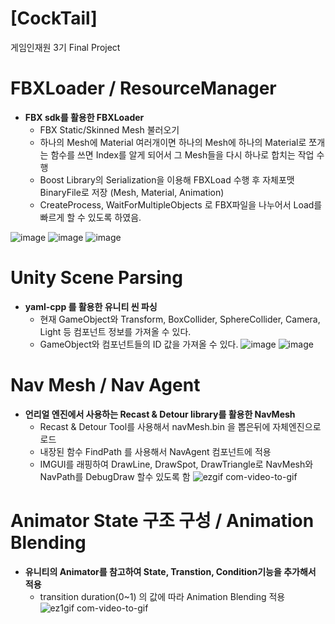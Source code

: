 # [CockTail]
게임인재원 3기 Final Project

# FBXLoader / ResourceManager 
- **FBX sdk를 활용한 FBXLoader**
  - FBX Static/Skinned Mesh 불러오기
  - 하나의 Mesh에 Material 여러개이면 하나의 Mesh에 하나의 Material로 쪼개는 함수를 쓰면
    Index를 알게 되어서 그 Mesh들을 다시 하나로 합치는 작업 수행
  - Boost Library의 Serialization을 이용해 FBXLoad 수행 후 자체포맷 BinaryFile로 저장 (Mesh, Material, Animation)
  - CreateProcess, WaitForMultipleObjects 로 FBX파일을 나누어서 Load를 빠르게 할 수 있도록 하였음.
  
![image](https://user-images.githubusercontent.com/58064839/226089958-6932760d-8e6f-4495-882f-1b40ecbe21b0.png)
![image](https://user-images.githubusercontent.com/58064839/226090015-f24d20ef-32ab-4396-9268-07b3fe6fc9aa.png)
![image](https://user-images.githubusercontent.com/58064839/226090155-d2dac4ed-1135-4eec-a1df-948dbaa1e032.png)

# Unity Scene Parsing
- **yaml-cpp 를 활용한 유니티 씬 파싱**
  - 현재 GameObject와 Transform, BoxCollider, SphereCollider, Camera, Light 등 컴포넌트 정보를 가져올 수 있다.
  - GameObject와 컴포넌트들의 ID 값을 가져올 수 있다.
![image](https://user-images.githubusercontent.com/58064839/211226390-b9c861ef-34cc-4301-98ce-f6519f0371ff.png)
![image](https://user-images.githubusercontent.com/58064839/221354055-b48cdf9e-7ef6-460c-ba4a-f285fec8f9dd.png)

# Nav Mesh / Nav Agent
- **언리얼 엔진에서 사용하는 Recast & Detour library를 활용한 NavMesh**
  - Recast & Detour Tool를 사용해서 navMesh.bin 을 뽑은뒤에 자체엔진으로 로드
  - 내장된 함수 FindPath 를 사용해서 NavAgent 컴포넌트에 적용
  - IMGUI를 래핑하여 DrawLine, DrawSpot, DrawTriangle로 NavMesh와 NavPath를 DebugDraw 할수 있도록 함 
![ezgif com-video-to-gif](https://user-images.githubusercontent.com/58064839/221354769-85a97b92-f1ab-417d-abe3-198a3d913284.gif)


# Animator State 구조 구성 / Animation Blending
- **유니티의 Animator를 참고하여 State, Transtion, Condition기능을 추가해서 적용**
  - transition duration(0~1) 의 값에 따라 Animation Blending 적용
![ez1gif com-video-to-gif](https://user-images.githubusercontent.com/58064839/221354976-4ee21770-c8f0-401d-b6df-2e35b1fae446.gif)
